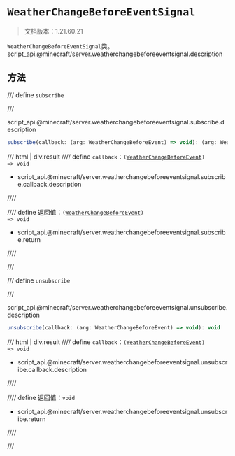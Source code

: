 # `WeatherChangeBeforeEventSignal`

> 文档版本：1.21.60.21

`WeatherChangeBeforeEventSignal`类。script_api.@minecraft/server.weatherchangebeforeeventsignal.description

## 方法

/// define
`subscribe`


///

script_api.@minecraft/server.weatherchangebeforeeventsignal.subscribe.description

```js
subscribe(callback: (arg: WeatherChangeBeforeEvent) => void): (arg: WeatherChangeBeforeEvent) => void
```

/// html | div.result
//// define
`callback`：<code>(<a href="../weatherchangebeforeevent/">WeatherChangeBeforeEvent</a>) =&gt; void</code>

- script_api.@minecraft/server.weatherchangebeforeeventsignal.subscribe.callback.description


////

//// define
返回值：<code>(<a href="../weatherchangebeforeevent/">WeatherChangeBeforeEvent</a>) =&gt; void</code>

- script_api.@minecraft/server.weatherchangebeforeeventsignal.subscribe.return


////

///


/// define
`unsubscribe`


///

script_api.@minecraft/server.weatherchangebeforeeventsignal.unsubscribe.description

```js
unsubscribe(callback: (arg: WeatherChangeBeforeEvent) => void): void
```

/// html | div.result
//// define
`callback`：<code>(<a href="../weatherchangebeforeevent/">WeatherChangeBeforeEvent</a>) =&gt; void</code>

- script_api.@minecraft/server.weatherchangebeforeeventsignal.unsubscribe.callback.description


////

//// define
返回值：`void`

- script_api.@minecraft/server.weatherchangebeforeeventsignal.unsubscribe.return


////

///

